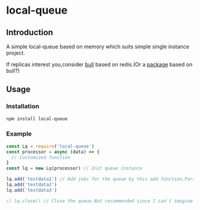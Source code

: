 # local-queue

## Introduction

A simple local-queue based on memory which suits simple single instance project.

If replicas interest you,consider [bull](https://github.com/OptimalBits/bull) based on redis.(Or a [package](https://github.com/test3207/queue-manager) based on bull?)

## Usage

### Installation

```bash
npm install local-queue
```

### Example

```javascript
const Lq = require('local-queue')
const processor = async (data) => {
  // Customized function
}
const lq = new Lq(processor) // Init queue instance

lq.add('testdata1') // Add jobs for the queue by this add function.Param here will pass to processor later.
lq.add('testdata2')
lq.add('testdata3')

// lq.close() // Close the queue.Not recommended since I can't imagine the situation.Potential problems might happen.
```
